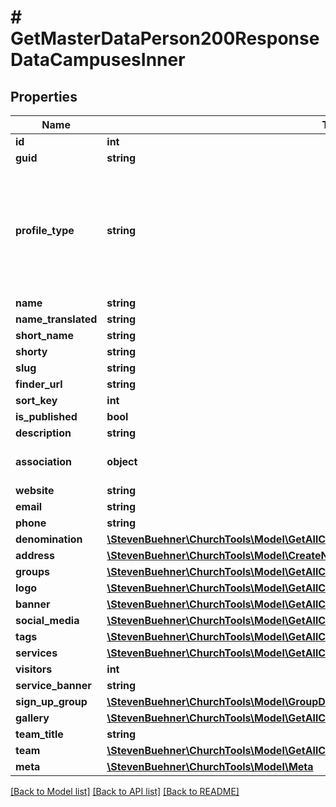 # # GetMasterDataPerson200ResponseDataCampusesInner

## Properties

Name | Type | Description | Notes
------------ | ------------- | ------------- | -------------
**id** | **int** |  |
**guid** | **string** |  |
**profile_type** | **string** | church: Church profile for this installation; campus: one specific campus profile |
**name** | **string** |  |
**name_translated** | **string** |  |
**short_name** | **string** |  |
**shorty** | **string** |  |
**slug** | **string** |  |
**finder_url** | **string** |  |
**sort_key** | **int** |  |
**is_published** | **bool** |  |
**description** | **string** |  |
**association** | **object** | Will be the same for all profiles. | [optional]
**website** | **string** |  |
**email** | **string** |  |
**phone** | **string** |  |
**denomination** | [**\StevenBuehner\ChurchTools\Model\GetAllCampuses200ResponseDataInnerDenomination**](GetAllCampuses200ResponseDataInnerDenomination.md) |  |
**address** | [**\StevenBuehner\ChurchTools\Model\CreateNewCampus201ResponseDataAddress**](CreateNewCampus201ResponseDataAddress.md) |  |
**groups** | [**\StevenBuehner\ChurchTools\Model\GetAllCampuses200ResponseDataInnerGroupsInner[]**](GetAllCampuses200ResponseDataInnerGroupsInner.md) |  |
**logo** | [**\StevenBuehner\ChurchTools\Model\GetAllCampuses200ResponseDataInnerLogo**](GetAllCampuses200ResponseDataInnerLogo.md) |  |
**banner** | [**\StevenBuehner\ChurchTools\Model\GetAllCampuses200ResponseDataInnerLogo**](GetAllCampuses200ResponseDataInnerLogo.md) |  |
**social_media** | [**\StevenBuehner\ChurchTools\Model\GetAllCampuses200ResponseDataInnerSocialMedia**](GetAllCampuses200ResponseDataInnerSocialMedia.md) |  |
**tags** | [**\StevenBuehner\ChurchTools\Model\GetAllCampuses200ResponseDataInnerTagsInner[]**](GetAllCampuses200ResponseDataInnerTagsInner.md) |  |
**services** | [**\StevenBuehner\ChurchTools\Model\GetAllCampuses200ResponseDataInnerServicesInner[]**](GetAllCampuses200ResponseDataInnerServicesInner.md) |  |
**visitors** | **int** |  |
**service_banner** | **string** |  |
**sign_up_group** | [**\StevenBuehner\ChurchTools\Model\GroupDomainObject1**](GroupDomainObject1.md) |  | [optional]
**gallery** | [**\StevenBuehner\ChurchTools\Model\GetAllCampuses200ResponseDataInnerLogo[]**](GetAllCampuses200ResponseDataInnerLogo.md) |  |
**team_title** | **string** |  |
**team** | [**\StevenBuehner\ChurchTools\Model\GetAllCampuses200ResponseDataInnerTeamInner[]**](GetAllCampuses200ResponseDataInnerTeamInner.md) |  |
**meta** | [**\StevenBuehner\ChurchTools\Model\Meta**](Meta.md) |  |

[[Back to Model list]](../../README.md#models) [[Back to API list]](../../README.md#endpoints) [[Back to README]](../../README.md)
